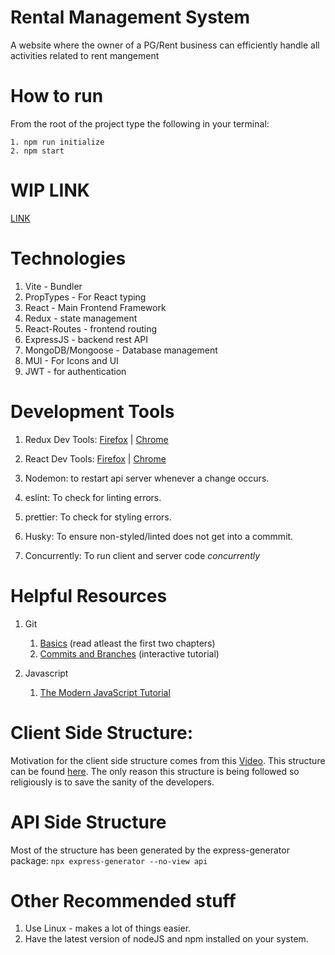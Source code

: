 # Rental Management System

A website where the owner of a PG/Rent business can efficiently handle all activities related to rent mangement

# How to run

From the root of the project type the following in your terminal:

```
1. npm run initialize
2. npm start
```

# WIP LINK

[LINK](https://prince-thind.github.io/cse445)

# Technologies

1. Vite - Bundler
2. PropTypes - For React typing
3. React - Main Frontend Framework
4. Redux - state management
5. React-Routes - frontend routing
6. ExpressJS - backend rest API
7. MongoDB/Mongoose - Database management
8. MUI - For Icons and UI
9. JWT - for authentication

# Development Tools

1. Redux Dev Tools: [Firefox](https://addons.mozilla.org/en-US/firefox/addon/reduxdevtools/) | [Chrome](https://chrome.google.com/webstore/detail/redux-devtools/lmhkpmbekcpmknklioeibfkpmmfibljd?hl=en)

2. React Dev Tools: [Firefox](https://addons.mozilla.org/en-US/firefox/addon/react-devtools/) | [Chrome](https://chrome.google.com/webstore/detail/react-developer-tools/fmkadmapgofadopljbjfkapdkoienihi?hl=en)

3. Nodemon: to restart api server whenever a change occurs.
4. eslint: To check for linting errors.
5. prettier: To check for styling errors.
6. Husky: To ensure non-styled/linted does not get into a commmit.
7. Concurrently: To run client and server code _concurrently_

# Helpful Resources

1. Git

   1. [Basics](https://git-scm.com/book/en/v2) (read atleast the first two chapters)
   2. [Commits and Branches](https://learngitbranching.js.org/) (interactive tutorial)

2. Javascript
   1. [The Modern JavaScript Tutorial](https://javascript.info/)

# Client Side Structure:

Motivation for the client side structure comes from this [Video](https://www.youtube.com/watch?v=UUga4-z7b6s). This structure can be found [here](https://github.com/WebDevSimplified/react-folder-structure/tree/main/advanced/src). The only reason this structure is being followed so religiously is to save the sanity of the developers.

# API Side Structure

Most of the structure has been generated by the express-generator package:
`npx express-generator --no-view api`

# Other Recommended stuff

1. Use Linux - makes a lot of things easier.
2. Have the latest version of nodeJS and npm installed on your system.

